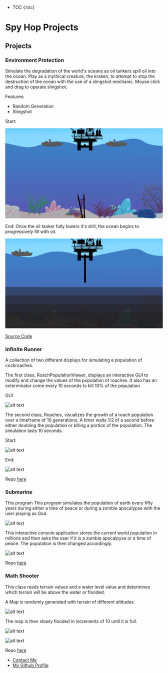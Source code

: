 * TOC
{:toc}


# Spy Hop Projects

## Projects

### Environment Protection

Simulate the degradation of the world's oceans as oil tankers spill oil into the ocean. Play as a mythical creature, the kraken, to attempt to stop the destruction of the ocean with the use of a slingshot mechanic. Mouse click and drag to operate slingshot.

Features:
<ul>
<li> Random Generation</li>
<li> Slingshot</li>
</ul>

Start:

![alt text](https://github.com/SamBow/Spy_Hop_Projects/blob/master/EnvironmentProtection/Images/Ship1.png "Gameplay")

End:
Once the oil tanker fully lowers it's drill, the ocean begins to progressively fill with oil.

![alt text](https://github.com/SamBow/Spy_Hop_Projects/blob/master/EnvironmentProtection/Images/Ship2.png "Game Over")

[Source Code](https://github.com/SamBow/Spy_Hop_Projects/tree/master/EnvironmentProtection/src)

### Infinite Runner

A collection of two different displays for simulating a population of cockroaches.

The first class, RoachPopulationViewer, displays an interactive GUI to modify and change the values of the population of
roaches.  It also has an exterminator come every 10 seconds to kill 10% of the population

GUI

![alt text](https://github.com/SamBow/Programming2Projects/blob/master/RoachPopulation/Images/RoachViewerStart.png)

The second class, Roaches,  visualizes the growth of a roach population over a timeframe of 10 generations.  A timer waits
1/2 of a second before either doubling the population or killing a portion of the population.  The simulation lasts 10 seconds.

Start:

![alt text](https://github.com/SamBow/Programming2Projects/blob/master/RoachPopulation/Images/RoachesPartial.png)

End:

![alt text](https://github.com/SamBow/Programming2Projects/blob/master/RoachPopulation/Images/RoachesFinal.png)

Repo [here](https://github.com/SamBow/Programming2Projects/tree/master/RoachPopulation)

### Submarine

This program This program simulates the population of earth every fifty years
during either a time of peace or during a zombie apocalypse with the user
playing as God.

![alt text](https://github.com/SamBow/Programming2Projects/blob/master/WorldPopulation/Images/WorldPopScreen.png "Display")

This interactive console application stores the current world population in millions and then asks the user if it is a zombie apocalpyse or a time of peace.  The population is then changed accordingly.

![alt text](https://github.com/SamBow/Programming2Projects/blob/master/WorldPopulation/Images/EndScreen.png "Display")

Repo [here](https://github.com/SamBow/Programming2Projects/tree/master/WorldPopulation)

### Math Shooter
This class reads terrain values and a water level value and determines which terrain will be above the water or flooded.

A Map is randomly generated with terrain of different altitudes.

![alt text](https://github.com/SamBow/Programming2Projects/blob/master/FloodMap/Images/FloodMapAlt.png "Display")

The map is then slowly flooded in increments of 10 until it is full.

![alt text](https://github.com/SamBow/Programming2Projects/blob/master/FloodMap/Images/FloodMapPartial.png "Partial")

![alt text](https://github.com/SamBow/Programming2Projects/blob/master/FloodMap/Images/FloodMapFull.png "Display")

Repo [here](https://github.com/SamBow/Programming2Projects/tree/master/FloodMap)

<footer>
    		<ul>
        		<li><a href="mailto:sbcskyline18@gmail.com">Contact Me</a></li>
        		<li><a href="https://github.com/SamBow">My Github Profile</a></li>
            
